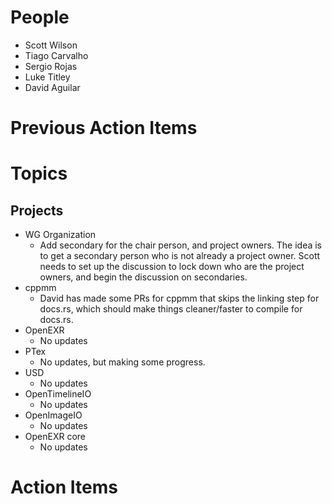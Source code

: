 People
======

- Scott Wilson
- Tiago Carvalho
- Sergio Rojas
- Luke Titley
- David Aguilar

Previous Action Items
=====================

Topics
======

Projects
--------

- WG Organization
    - Add secondary for the chair person, and project owners. The idea is to get a secondary person who is not already a project owner. Scott needs to set up the discussion to lock down who are the project owners, and begin the discussion on secondaries.
- cppmm
    - David has made some PRs for cppmm that skips the linking step for docs.rs, which should make things cleaner/faster to compile for docs.rs.
- OpenEXR
    - No updates
- PTex
    - No updates, but making some progress.
- USD
    - No updates
- OpenTimelineIO
    - No updates
- OpenImageIO
    - No updates
- OpenEXR core
    - No updates

Action Items
============
